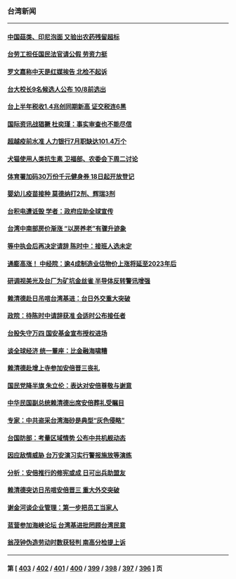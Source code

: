 ### 台湾新闻
---
#### [中国菇类、印尼泡面 又验出农药残留超标](../../pages/ncid1349361/n13779321.md) 
#### [台劳工担任国民法官请公假 劳资力挺](../../pages/ncid1349361/n13779285.md) 
#### [罗文嘉称中天是红媒挨告 北检不起诉](../../pages/ncid1349361/n13779319.md) 
#### [台大校长9名候选人公布 10/8前选出](../../pages/ncid1349361/n13779308.md) 
#### [台上半年税收1.4兆创同期新高 证交税连6黑](../../pages/ncid1349361/n13779304.md) 
#### [国际资讯战猖獗 杜奕瑾：事实审查也不能尽信](../../pages/ncid1349361/n13779278.md) 
#### [超越疫前水准 人力银行7月职缺达101.4万个](../../pages/ncid1349361/n13779288.md) 
#### [犬猫使用人类抗生素 卫福部、农委会下周二讨论](../../pages/ncid1349361/n13779283.md) 
#### [体育署加码30万份千元健身券 18日起开放登记](../../pages/ncid1349361/n13779284.md) 
#### [婴幼儿疫苗接种 莫德纳打2剂、辉瑞3剂](../../pages/ncid1349361/n13779287.md) 
#### [台积电遭诋毁 学者：政府应助全球宣传](../../pages/ncid1349361/n13779161.md) 
#### [台湾中南部房价渐涨 “以房养老”有骤升迹象](../../pages/ncid1349361/n13779193.md) 
#### [等中执会后再决定请辞 陈时中：接班人选未定](../../pages/ncid1349361/n13779155.md) 
#### [通膨高涨！ 中经院：逾4成制造业估物价上涨将延至2023年后](../../pages/ncid1349361/n13779177.md) 
#### [研调视美光及台厂为矿坑金丝雀 半导体反转警讯增强](../../pages/ncid1349361/n13779184.md) 
#### [赖清德赴日吊唁​ 台湾基进：台日外交重大突破](../../pages/ncid1349361/n13779154.md) 
#### [政院：待陈时中请辞获准 会适时公布接任者](../../pages/ncid1349361/n13779149.md) 
#### [台股失守万四 国安基金宣布授权进场](../../pages/ncid1349361/n13779182.md) 
#### [谈全球经济 统一董座：比金融海啸糟](../../pages/ncid1349361/n13779150.md) 
#### [赖清德赴增上寺参加安倍晋三丧礼](../../pages/ncid1349361/n13779171.md) 
#### [国民党降半旗 朱立伦：表达对安倍尊敬与谢意](../../pages/ncid1349361/n13779163.md) 
#### [中华民国副总统赖清德出席安倍葬礼受瞩目](../../pages/ncid1349361/n13779080.md) 
#### [专家：中共盗采台湾海砂是典型“灰色侵略”](../../pages/ncid1349361/n13779069.md) 
#### [台国防部：考量区域情势 公布中共机舰动态](../../pages/ncid1349361/n13779004.md) 
#### [因应敌情威胁 台万安演习实行警报施放等演练](../../pages/ncid1349361/n13778950.md) 
#### [分析：安倍推行的修宪或成 日可出兵助盟友](../../pages/ncid1349361/n13778809.md) 
#### [赖清德突访日吊唁安倍晋三 重大外交突破](../../pages/ncid1349361/n13778710.md) 
#### [谢金河谈企业管理：第一步把员工当家人](../../pages/ncid1349361/n13778483.md) 
#### [蓝营参加海峡论坛 台湾基进批罔顾台湾民意](../../pages/ncid1349361/n13778586.md) 
#### [翁茂钟伪造劳动时数获轻判 南高分检提上诉](../../pages/ncid1349361/n13778605.md) 

---
#### 第 [ [403](./403.md) / [402](./402.md) / [401](./401.md) / [400](./400.md) / [399](./399.md) / [398](./398.md) / [397](./397.md) / [396](./396.md) ] 页
